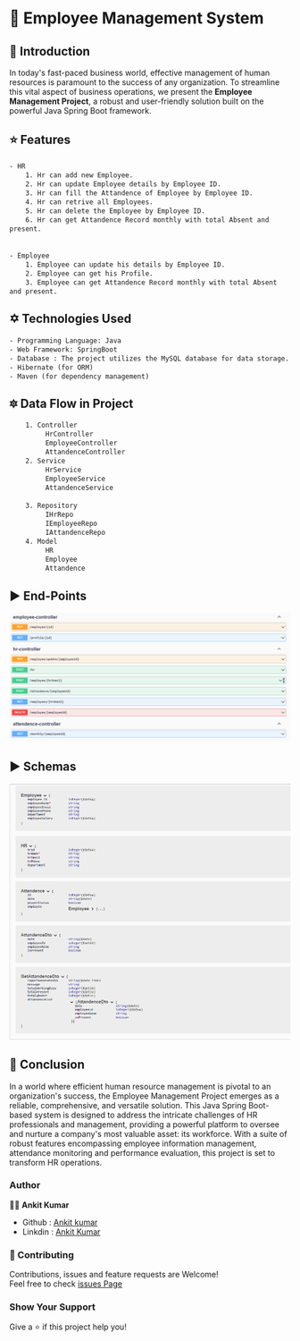 # 🏢 Employee Management System
## 🌟 Introduction
In today's fast-paced business world, effective management of human resources is paramount to the success of any organization. To streamline this vital aspect of business operations, we present the **Employee Management
Project**, a robust and user-friendly solution built on the powerful Java Spring Boot framework.
## ⭐ Features
```
- HR
    1. Hr can add new Employee.
    2. Hr can update Employee details by Employee ID.
    3. Hr can fill the Attandence of Employee by Employee ID. 
    4. Hr can retrive all Employees.
    5. Hr can delete the Employee by Employee ID.
    6. Hr can get Attandence Record monthly with total Absent and present.
    

- Employee
    1. Employee can update his details by Employee ID.
    2. Employee can get his Profile.
    3. Employee can get Attandence Record monthly with total Absent and present.
```
## ✡️ Technologies Used
```
- Programming Language: Java
- Web Framework: SpringBoot
- Database : The project utilizes the MySQL database for data storage.
- Hibernate (for ORM)
- Maven (for dependency management)
```
## 🔯 Data Flow in Project
```
    1. Controller
         HrController
         EmployeeController
         AttandenceController
    2. Service
         HrService 
         EmployeeService
         AttandenceService
        
    3. Repository
         IHrRepo
         IEmployeeRepo
         IAttandenceRepo
    4. Model
         HR
         Employee
         Attandence
 ```
## ▶️ End-Points
![logo](https://github.com/ankitk55/git_first_repo/blob/main/Employye-Management-Endpoints.png)
## ▶️ Schemas
![logo](https://github.com/ankitk55/git_first_repo/blob/main/Employee-Management-Schemas.png)
## 🌟 Conclusion
In a world where efficient human resource management is pivotal to an organization's success,
the Employee Management Project emerges as a reliable, comprehensive, and versatile solution.
This Java Spring Boot-based system is designed to address the intricate challenges of HR professionals and management,
providing a powerful platform to oversee and nurture a company's most valuable asset: its workforce. With a suite of robust features encompassing employee information management,  
attendance monitoring and performance evaluation,  this project is set to transform HR operations.
### Author
 👨‍💼 **Ankit Kumar**
 + Github : [Ankit kumar](https://github.com/ankitk55?tab=repositories)
 + Linkdin : [Ankit Kumar](https://www.linkedin.com/in/ankit-kumar-7300581b3/)
 
### 🤝 Contributing
Contributions, issues and feature requests are Welcome!\
Feel free to check [issues Page](https://github.com/issues) 

### Show Your Support 
 Give a ⭐ if this project help you!
 
        
